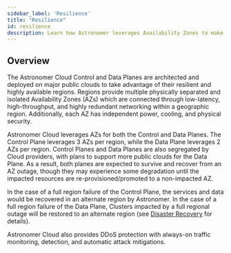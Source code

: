 ```yaml
---
sidebar_label: 'Resilience'
title: "Resilience"
id: resilience
description: Learn how Astronomer leverages Availability Zones to make the Control Plane and Data Plane resilient.
---
```


## Overview

The Astronomer Cloud Control and Data Planes are architected and deployed on major public clouds to take advantage of their resilient and highly available regions. Regions provide multiple physically separated and isolated Availability Zones (AZs) which are connected through low-latency, high-throughput, and highly redundant networking within a geographic region. Additionally, each AZ has independent power, cooling, and physical security.

Astronomer Cloud leverages AZs for both the Control and Data Planes. The Control Plane leverages 3 AZs per region, while the Data Plane leverages 2 AZs per region. Control Planes and Data Planes are also segregated by Cloud providers, with plans to support more public clouds for the Data Plane. As a result, both planes are expected to survive and recover from an AZ outage, though they may experience some degradation until the impacted resources are re-provisioned/promoted to a non-impacted AZ.

In the case of a full region failure of the Control Plane, the services and data would be recovered in an alternate region by Astronomer. In the case of a full region failure of the Data Plane, Clusters impacted by a full regional outage will be restored to an alternate region (see [Disaster Recovery](disaster-recovery) for details).

Astronomer Cloud also provides DDoS protection with always-on traffic monitoring, detection, and automatic attack mitigations.
